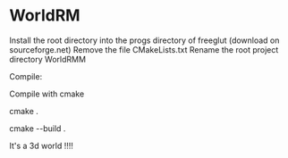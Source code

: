 # WorldRM
Install the root directory into the progs directory of freeglut (download on sourceforge.net)
Remove the file CMakeLists.txt
Rename the root project directory WorldRMM

Compile:

Compile with cmake 

cmake .

cmake --build .


It's a 3d world !!!!
